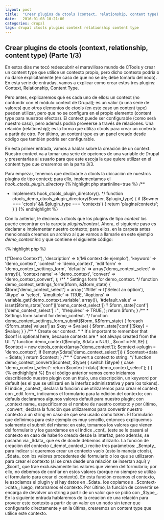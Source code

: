 ```yaml
---
layout: post
title:  "Crear plugins de ctools (context, relationship, content type) (Parte 1/3)"
date:   2016-01-08 10:21:00
categories: drupal
tags: drupal ctools plugins context relationship content type
---
```


## Crear plugins de ctools (context, relationship, content type) (Parte 1/3)

En estos días me tocó redescubrir el maravilloso mundo de CTools y crear un content type que utilice un contexto propio, pero dicho contexto podría o no darse explícitamente (en caso de que no se de; debe tomarlo del nodo). En esta serie de entradas, vamos a explicar como crear estos tres plugins: Context, Relationship, Content Type.

Pero antes, explicaremos qué es cada uno de ellos: un context (no confundir con el módulo context de Drupal); es un valor (o una serie de valores) que otros elementos de ctools (en este caso un content type) pueden utilizar, pero que no se configura en el propio elemento (content type para nuestros efectos). El context puede ser configurable (como será nuestro caso), pero además podría proveerse a través de relaciones. Una relación (relationship); es la forma que utiliza ctools para crear un contexto a partir de otro. Por último, un content type es un panel creado desde código que también podría ser configurable.

En esta primer entrada, vamos a hablar sobre la creación de un context. Nuestro context va a tomar una serie de opciones de una variable de Drupal y presentarlas al usuario para que este escoja la que quiere utilizar en el content type que crearemos en la parte 3/3.

Para empezar, tenemos que declararle a ctools la ubicación de nuestros plugins de tipo context; para ello, implementamos el _hook_ctools_plugin_directory_
{% highlight php startinline=true %}
/**
 * Implements hook_ctools_plugin_directory().
 */
function ctools_demo_ctools_plugin_directory($owner, $plugin_type) {
  if ($owner === 'ctools' && $plugin_type === 'contexts') {
    return 'plugins/contexts';
  }
}
{% endhighlight %}

Con lo anterior, le decimos a ctools que los plugins de tipo _context_ los puede encontrar en la carpeta _plugins/context_. Ahora, el siguiente paso es declarar e implementar nuestro contexto; para ellos, en la carpeta antes mencionada creamos un archivo al que vamos a llamarle en este ejemplo _demo_context.inc_ y que contiene el siguiente código:

{% highlight php %}
<?php

/**
 * @file
 * Plugin to provide a demo_context context.
 */

/**
 * Describimos nuestro plugin con un array $plugin.
 */
$plugin = array(
  'title' => t("Demo Context"),
  'description' => t('Mi context de ejemplo'),
  'keyword' => 'demo_context',
  'context' => 'demo_context',
  'edit form' => 'demo_context_settings_form',
  'defaults' => array('demo_context_select' => array()),
  'context name' => 'demo_context',
  'convert' => 'demo_context_convert',
);

/**
 * Settings form for demo_context.
 */
function demo_context_settings_form($form, &$form_state) {
  $form['demo_context_select'] = array(
    '#title' => t('Select an option'),
    '#type' => 'select',
    '#multiple' => TRUE,
    '#options' => variable_get('demo_context_variable', array()),
    '#default_value' => isset($form_state['conf']['demo_context_select']) ? $form_state['conf']['demo_context_select'] : '',
    '#required' => TRUE,
  );

  return $form;
}

/**
 * Settings form submit for demo_context.
 */
function demo_context_settings_form_submit($form, &$form_state) {
  foreach ($form_state['values'] as $key => $value) {
    $form_state['conf'][$key] = $value;
  }
}

/**
 * Create our context.
 *
 * It's important to remember that $conf is optional here, because contexts are
 * not always created from the UI.
 */
function demo_context($empty, $data = NULL, $conf = FALSE) {
  $context = new ctools_context(array('demo_context'));
  $context->plugin = 'demo_context';

  if (!empty($data['demo_context_select'])) {
    $context->data = $data;
  }
  return $context;
}

/**
 * Convert a context to string.
 */
function demo_context_convert($context, $type) {
  switch ($type) {
    case 'demo_context_select':
      return $context->data['demo_context_select'];
  }
}
{% endhighlight %}

En el código anterior vemos como iniciamos describiendo nuestro plugin con un título, una descripción, un keyword por default (es el que se utilizará en la interfaz administrativa y para los tokens). El índice _context_ declara la función que utilizaremos para crear el context; con _edit form_ indicamos el formulario para la edición del contexto; con defauls declaramos algunos valores default para nuestro plugin; con _context name_ especificamos el nombre de nuestro contexto y por último, _convert_ declara la función que utilizaremos para convertir nuestro contexto a un string en caso de que sea usado como token.

El formulario que definimos para este ejemplo es muy sencillo, entonces expliquemos solamente el submit del mismo: en este, tomamos los valores que vienen del formulario y los guardamos en el índice _conf_ (este se le pasará al contexto en caso de haberlo creado desde la interfaz, pero además, se pasarán vía _$data_ que es de donde debemos utilizarlo.

La función de creación del contexto (_demo\_context_) recibe tres parámetros: _$empty_ para indicar si queremos crear un contexto vacío (esto lo maneja ctools), _$data_ con los valores procedentes del formulario o los que se utilizaron para crear el contexto (si se crea desde una relación se insertan aquí) y _$conf_ que trae exclusivamente los valores que vienen del formulario; por ello, no debemos de confiar en estos valores (porque no siempre se utiliza el formulario para crear el contexto). En esta función creamos el contexto, le asociamos el plugin y si hay datos en _$data_ los copiamos a _$context->data_; luego, retornamos el contexto.

Por último, la función de convertir se encarga de devolver un string a partir de un valor que se pidió con _$type_.

En la siguiente entrada hablaremos de la creación de una relación para proveer este contexto a partir de un valor en un nodo sin tener que configurarlo directamente y en la última, crearemos un content type que utilice este contexto.
